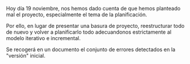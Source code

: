 Hoy día 19 noviembre, nos hemos dado cuenta de que hemos planteado mal el proyecto, especialmente el tema de la planificación.

Por ello, en lugar de presentar una basura de proyecto, reestructurar todo de nuevo y volver a planificarlo todo adecuandonos estrictamente al modelo iterativo e incremental.

Se recogerá en un documento el conjunto de errores detectados en la "versión" inicial.